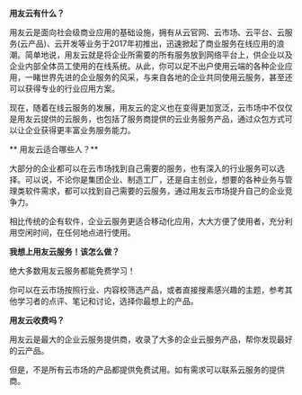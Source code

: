 **用友云有什么？**

用友云是面向社会级商业应用的基础设施，拥有从云官网、云市场、云平台、云服务(云产品)、云开发等业务于2017年初推出，迅速掀起了商业服务在线应用的浪潮。简单地说，用友云就是将企业所需要的所有服务放到网络平台上，供企业以及企业内部全体员工使用的在线系统。从此，你可以足不出户使用云端的各种企业应用，一睹世界先进的企业服务的风采，与来自各地的企业共同使用云服务，甚至还可以获得专业的行业应用方案。

现在，随着在线云服务的发展，用友云的定义也在变得更加宽泛，云市场中不仅仅是用友云提供的云服务，也包括了服务商提供的云业务服务产品，通过众包方式可以让企业获得更丰富业务服务能力。

** 用友云适合哪些人？**

大部分的企业都可以在云市场找到自己需要的服务，也有深入的行业服务可以选择。可以说，不论你是集团企业、制造工厂，还是自主创业，想要的各种业务与管理类软件需求，都可以找到自己需要的云服务，通过用友云市场提升自己的企业竞争力。

相比传统的企有软件，企业云服务更适合移动化应用，大大方便了使用者，充分利用空闲时间，在任何地点进行使用。

**我想上用友云服务！该怎么做？**

绝大多数用友云服务都能免费学习！

你可以在云市场按照行业、内容校筛选产品，或者直接搜素感兴趣的主题，参考其他学习者的点评、笔记和讨论，选择你最想上的产品。


**用友云收费吗？**

用友云是最大的企业云服务提供商，收录了大多的企业云服务产品，帮你发现最好的云产品。

但是，不是所有云市场的产品都提供免费试用。如有需求可以联系云服务的提供商。

